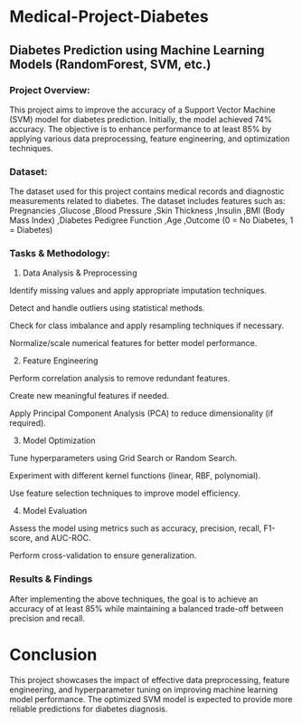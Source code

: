 # Medical-Project-Diabetes

## Diabetes Prediction using Machine Learning Models (RandomForest, SVM, etc.)

### Project Overview:

This project aims to improve the accuracy of a Support Vector Machine (SVM) model for diabetes prediction. Initially, the model achieved 74% accuracy. The objective is to enhance performance to at least 85% by applying various data preprocessing, feature engineering, and optimization techniques.

### Dataset:

The dataset used for this project contains medical records and diagnostic measurements related to diabetes. The dataset includes features such as: 
Pregnancies 
,Glucose 
,Blood Pressure 
,Skin Thickness 
,Insulin 
,BMI (Body Mass Index) 
,Diabetes Pedigree Function 
,Age 
,Outcome (0 = No Diabetes, 1 = Diabetes)

### Tasks & Methodology:

1. Data Analysis & Preprocessing

Identify missing values and apply appropriate imputation techniques.

Detect and handle outliers using statistical methods.

Check for class imbalance and apply resampling techniques if necessary.

Normalize/scale numerical features for better model performance.

2. Feature Engineering
   
Perform correlation analysis to remove redundant features.

Create new meaningful features if needed.

Apply Principal Component Analysis (PCA) to reduce dimensionality (if required).


3. Model Optimization
   
Tune hyperparameters using Grid Search or Random Search.

Experiment with different kernel functions (linear, RBF, polynomial).

Use feature selection techniques to improve model efficiency.

4. Model Evaluation
   
Assess the model using metrics such as accuracy, precision, recall, F1-score, and AUC-ROC.

Perform cross-validation to ensure generalization.

### Results & Findings

After implementing the above techniques, the goal is to achieve an accuracy of at least 85% while maintaining a balanced trade-off between precision and recall.


# Conclusion

This project showcases the impact of effective data preprocessing, feature engineering, and hyperparameter tuning on improving machine learning model performance. The optimized SVM model is expected to provide more reliable predictions for diabetes diagnosis.

